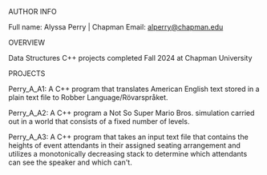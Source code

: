 AUTHOR INFO

Full name: Alyssa Perry | Chapman Email: alperry@chapman.edu

OVERVIEW

Data Structures C++ projects completed Fall 2024 at Chapman University

PROJECTS

Perry_A_A1: A C++ program that translates American English text stored in a plain text file to Robber Language/Rövarspråket.

Perry_A_A2: A C++ program a Not So Super Mario Bros. simulation carried out in a world that consists of a fixed number of levels.

Perry_A_A3: A C++ program that takes an input text file that contains the heights of event attendants in their assigned seating arrangement 
and utilizes a monotonically decreasing stack to determine which attendants can see the speaker and which can't.
